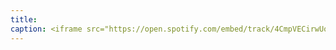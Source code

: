 ```yaml
---
title: 
caption: <iframe src="https://open.spotify.com/embed/track/4CmpVECirwUokBTNO1e9Ab" width="100%" height="80" frameBorder="0" allowtransparency="true" allow="encrypted-media"></iframe>
---
```

